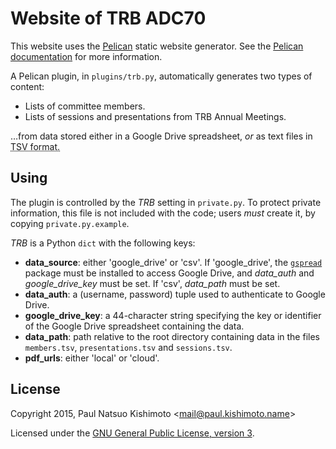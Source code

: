 # Website of TRB ADC70

This website uses the [Pelican](http://getpelican.com) static website generator. See the [Pelican documentation](http://docs.getpelican.com/en/stable) for more information.

A Pelican plugin, in `plugins/trb.py`, automatically generates two types of content:
- Lists of committee members.
- Lists of sessions and presentations from TRB Annual Meetings.

…from data stored either in a Google Drive spreadsheet, _or_ as text files in <acronym title="tab-separated values">TSV</a> format.

## Using

The plugin is controlled by the *TRB* setting in `private.py`. To protect private information, this file is not included with the code; users *must* create it, by copying `private.py.example`.

*TRB* is a Python `dict` with the following keys:
- **data_source**: either 'google_drive' or 'csv'. If 'google_drive', the [`gspread`](https://github.com/burnash/gspread) package must be installed to access Google Drive, and *data_auth* and *google_drive_key* must be set. If 'csv', *data_path* must be set.
- **data_auth**: a (username, password) tuple used to authenticate to Google Drive.
- **google_drive_key**: a 44-character string specifying the key or identifier of the Google Drive spreadsheet containing the data.
- **data_path**: path relative to the root directory containing data in the files `members.tsv`, `presentations.tsv` and `sessions.tsv`.
- **pdf_urls**: either 'local' or 'cloud'.

## License
Copyright 2015, Paul Natsuo Kishimoto <<mail@paul.kishimoto.name>>

Licensed under the [GNU General Public License, version 3](http://www.gnu.org/licenses/gpl-3.0.en.html).
